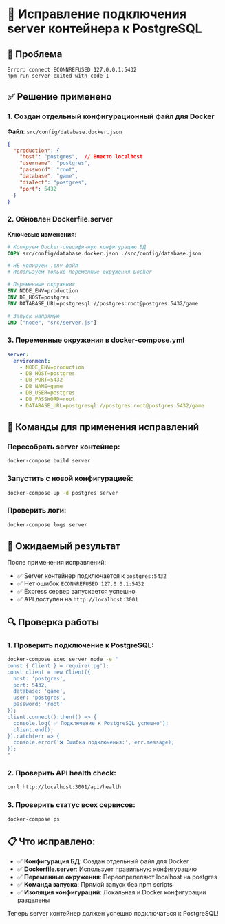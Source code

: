 # 🔧 Исправление подключения server контейнера к PostgreSQL

## 🚨 Проблема
```
Error: connect ECONNREFUSED 127.0.0.1:5432
npm run server exited with code 1
```

## ✅ Решение применено

### 1. Создан отдельный конфигурационный файл для Docker
**Файл**: `src/config/database.docker.json`
```json
{
  "production": {
    "host": "postgres",  // Вместо localhost
    "username": "postgres",
    "password": "root",
    "database": "game",
    "dialect": "postgres",
    "port": 5432
  }
}
```

### 2. Обновлен Dockerfile.server
**Ключевые изменения**:
```dockerfile
# Копируем Docker-специфичную конфигурацию БД
COPY src/config/database.docker.json ./src/config/database.json

# НЕ копируем .env файл
# Используем только переменные окружения Docker

# Переменные окружения
ENV NODE_ENV=production
ENV DB_HOST=postgres
ENV DATABASE_URL=postgresql://postgres:root@postgres:5432/game

# Запуск напрямую
CMD ["node", "src/server.js"]
```

### 3. Переменные окружения в docker-compose.yml
```yaml
server:
  environment:
    - NODE_ENV=production
    - DB_HOST=postgres
    - DB_PORT=5432
    - DB_NAME=game
    - DB_USER=postgres
    - DB_PASSWORD=root
    - DATABASE_URL=postgresql://postgres:root@postgres:5432/game
```

## 🔄 Команды для применения исправлений

### Пересобрать server контейнер:
```bash
docker-compose build server
```

### Запустить с новой конфигурацией:
```bash
docker-compose up -d postgres server
```

### Проверить логи:
```bash
docker-compose logs server
```

## 🎯 Ожидаемый результат

После применения исправлений:
- ✅ Server контейнер подключается к `postgres:5432`
- ✅ Нет ошибок `ECONNREFUSED 127.0.0.1:5432`
- ✅ Express сервер запускается успешно
- ✅ API доступен на `http://localhost:3001`

## 🔍 Проверка работы

### 1. Проверить подключение к PostgreSQL:
```bash
docker-compose exec server node -e "
const { Client } = require('pg');
const client = new Client({
  host: 'postgres',
  port: 5432,
  database: 'game',
  user: 'postgres',
  password: 'root'
});
client.connect().then(() => {
  console.log('✅ Подключение к PostgreSQL успешно');
  client.end();
}).catch(err => {
  console.error('❌ Ошибка подключения:', err.message);
});
"
```

### 2. Проверить API health check:
```bash
curl http://localhost:3001/api/health
```

### 3. Проверить статус всех сервисов:
```bash
docker-compose ps
```

## 📋 Что исправлено:

- ✅ **Конфигурация БД**: Создан отдельный файл для Docker
- ✅ **Dockerfile.server**: Использует правильную конфигурацию
- ✅ **Переменные окружения**: Переопределяют localhost на postgres
- ✅ **Команда запуска**: Прямой запуск без npm scripts
- ✅ **Изоляция конфигураций**: Локальная и Docker конфигурации разделены

Теперь server контейнер должен успешно подключаться к PostgreSQL!